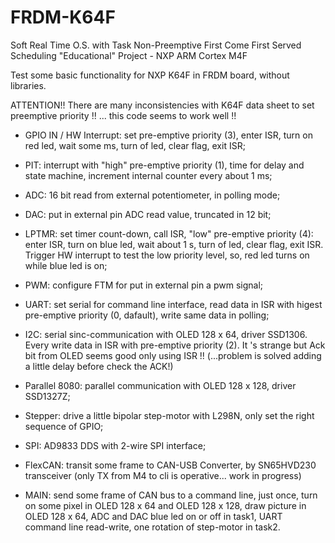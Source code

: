 # FRDM-K64F
Soft Real Time O.S. with Task Non-Preemptive First Come First Served Scheduling "Educational" Project - NXP ARM Cortex M4F

Test some basic functionality for NXP K64F in FRDM board, without libraries.

ATTENTION!! There are many inconsistencies with K64F data sheet to set preemptive priority !! ... this code seems to work well !!

- GPIO IN / HW Interrupt: set pre-emptive priority (3), enter ISR, turn on red led, wait some ms, turn of led, clear flag,  exit ISR;

- PIT: interrupt with "high" pre-emptive priority (1), time for delay and state machine, increment internal counter every about 1 ms; 

- ADC: 16 bit read from external potentiometer, in polling mode;

- DAC: put in external pin ADC read value, truncated in 12 bit;

- LPTMR: set timer count-down, call ISR, "low" pre-emptive priority (4): enter ISR, turn on blue led, wait about 1 s, turn of led, clear                flag, exit ISR. Trigger HW interrupt to test the low priority level, so, red led turns on while blue led is on; 

- PWM: configure FTM for put in external pin a pwm signal;

- UART: set serial for command line interface, read data in ISR with higest pre-emptive priority (0, dafault), write same data in polling;

- I2C: serial sinc-communication with OLED 128 x 64, driver SSD1306. Every write data in ISR with pre-emptive priority (2). It 's strange      but Ack bit from OLED seems good only using ISR !! (...problem is solved adding a little delay before check the ACK!) 

- Parallel 8080: parallel communication with OLED 128 x 128, driver SSD1327Z;

- Stepper: drive a little bipolar step-motor with L298N, only set the right sequence of GPIO;

- SPI: AD9833 DDS with 2-wire SPI interface;

- FlexCAN: transit some frame to CAN-USB Converter, by SN65HVD230 transceiver (only TX from M4 to cli is operative... work in progress)

- MAIN: send some frame of CAN bus to a command line, just once, turn on some pixel in OLED 128 x 64 and OLED 128 x 128, draw picture in OLED 128 x 64, ADC and DAC blue led on or off in task1, UART command line read-write, one rotation of step-motor in task2.
  


